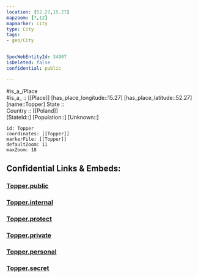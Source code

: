 ```yaml
---
location: [52.27,15.27] 
mapzoom: [7,12] 
mapmarker: city 
type: City
tags:
- geo/City


SpocWebEntityId: 34907
isDeleted: false
confidential: public

---
```

#is_a_/Place  
#is_a_ :: [[Place]] 
[has_place_longitude::15.27] 
[has_place_latitude::52.27] 
[name::Topper] 
State ::  
Country :: [[Poland]]  
[StateId::] 
[Population::] 
[Unknown::] 


```leaflet
id: Topper
coordinates: [[Topper]] 
markerFile: [[Topper]] 
defaultZoom: 11 
maxZoom: 18
```


## Confidential Links & Embeds: 

### [Topper.public](/_public/\Earth\Continent\Europe\Europe~East\Poland\Provinces~Poland\Lubusz\CityTopper.public.md) 

### [Topper.internal](/_internal/\Earth\Continent\Europe\Europe~East\Poland\Provinces~Poland\Lubusz\CityTopper.internal.md) 

### [Topper.protect](/_protect/\Earth\Continent\Europe\Europe~East\Poland\Provinces~Poland\Lubusz\CityTopper.protect.md) 

### [Topper.private](/_private/\Earth\Continent\Europe\Europe~East\Poland\Provinces~Poland\Lubusz\CityTopper.private.md) 

### [Topper.personal](/_personal/\Earth\Continent\Europe\Europe~East\Poland\Provinces~Poland\Lubusz\CityTopper.personal.md) 

### [Topper.secret](/_secret/\Earth\Continent\Europe\Europe~East\Poland\Provinces~Poland\Lubusz\CityTopper.secret.md)

